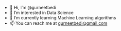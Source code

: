 - 👋 Hi, I’m @gurneetbedi
- 👀 I’m interested in Data Science 
- 🌱 I’m currently learning Machine Learning algorithms
- 📫 You can reach me at gurneetbedi@gmail.com

<!---
gurneetbedi/gurneetbedi is a ✨ special ✨ repository because its `README.md` (this file) appears on your GitHub profile.
You can click the Preview link to take a look at your changes.
--->
